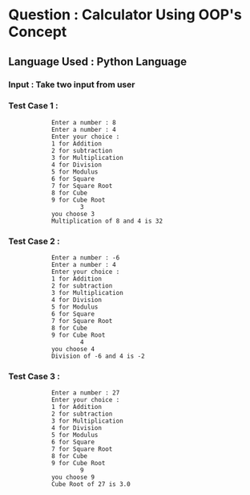 # Question : Calculator Using OOP's Concept 
## Language Used : Python Language
### Input : Take two input from user
### Test Case 1 : 
                Enter a number : 8
                Enter a number : 4
                Enter your choice :
                1 for Addition
                2 for subtraction
                3 for Multiplication                    
                4 for Division 
                5 for Modulus
                6 for Square
                7 for Square Root                    
                8 for Cube
                9 for Cube Root
                        3
                you choose 3
                Multiplication of 8 and 4 is 32 
                
### Test Case 2 :
                Enter a number : -6
                Enter a number : 4
                Enter your choice :
                1 for Addition
                2 for subtraction
                3 for Multiplication                    
                4 for Division 
                5 for Modulus
                6 for Square
                7 for Square Root                    
                8 for Cube
                9 for Cube Root
                        4
                you choose 4
                Division of -6 and 4 is -2
                
### Test Case 3 :
                Enter a number : 27
                Enter your choice :
                1 for Addition
                2 for subtraction
                3 for Multiplication                    
                4 for Division 
                5 for Modulus
                6 for Square
                7 for Square Root                    
                8 for Cube
                9 for Cube Root
                        9
                you choose 9
                Cube Root of 27 is 3.0
                
                
                
                
                
                
                
                
                
                
            
